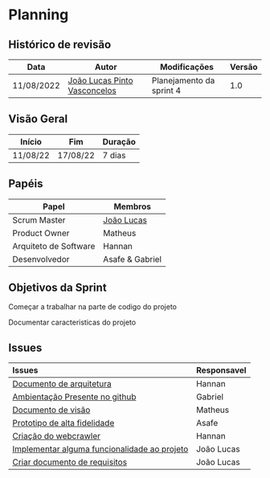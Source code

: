 # Planning

## Histórico de revisão

| Data       | Autor                                        | Modificações                      | Versão |
| ---------- | -------------------------------------------- | --------------------------------- | ------ |
| 11/08/2022 | [João Lucas Pinto Vasconcelos](https://github.com/HacKairos) | Planejamento da sprint 4 | 1.0    |

## Visão Geral

 Início | Fim | Duração
 ------ | --- | -------
 11/08/22 | 17/08/22 | 7 dias

## Papéis

Papel | Membros
----- | -------
Scrum Master | [João Lucas](https://github.com/HacKairos)
Product Owner | Matheus
Arquiteto de Software | Hannan
Desenvolvedor | Asafe & Gabriel

## Objetivos da Sprint

Começar a trabalhar na parte de codigo do projeto

Documentar caracteristicas do projeto


## Issues

Issues |  Responsavel
:------ |   -----------
[Documento de arquitetura](https://github.com/fga-eps-mds/Cebraspe-Tracker/issues/14) | Hannan
[Ambientação Presente no github](https://github.com/fga-eps-mds/Cebraspe-Tracker/issues/15) | Gabriel 
[Documento de visão](https://github.com/fga-eps-mds/Cebraspe-Tracker/issues/17) | Matheus 
[Prototipo de alta fidelidade](https://github.com/fga-eps-mds/Cebraspe-Tracker/issues/18) | Asafe 
[Criação do webcrawler](https://github.com/fga-eps-mds/Cebraspe-Tracker/issues/19) | Hannan 
[Implementar alguma funcionalidade ao projeto](https://github.com/fga-eps-mds/Cebraspe-Tracker/issues/20) | João Lucas 
[Criar documento de requisitos ](https://github.com/fga-eps-mds/Cebraspe-Tracker/issues/20) | João Lucas 

